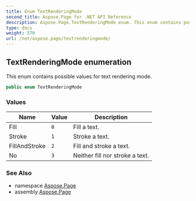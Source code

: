 ```yaml
---
title: Enum TextRenderingMode
second_title: Aspose.Page for .NET API Reference
description: Aspose.Page.TextRenderingMode enum. This enum contains possible values for text rendering mode
type: docs
weight: 570
url: /net/aspose.page/textrenderingmode/
---
```

## TextRenderingMode enumeration

This enum contains possible values for text rendering mode.

```csharp
public enum TextRenderingMode
```

### Values

| Name | Value | Description |
| --- | --- | --- |
| Fill | `0` | Fill a text. |
| Stroke | `1` | Stroke a text. |
| FillAndStroke | `2` | Fill and stroke a text. |
| No | `3` | Neither fill nor stroke a text. |

### See Also

* namespace [Aspose.Page](../../aspose.page/)
* assembly [Aspose.Page](../../)


